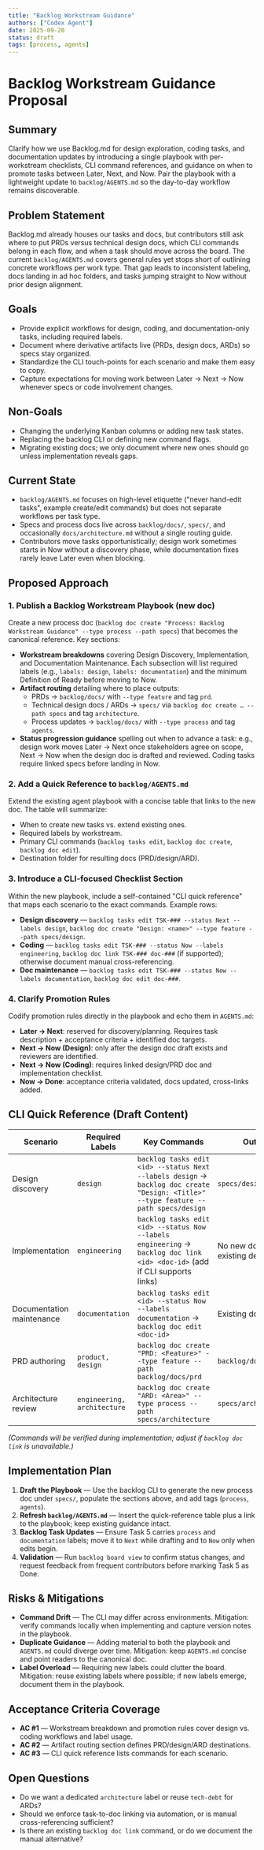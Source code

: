 ```yaml
---
title: "Backlog Workstream Guidance"
authors: ["Codex Agent"]
date: 2025-09-20
status: draft
tags: [process, agents]
---
```


# Backlog Workstream Guidance Proposal

## Summary

Clarify how we use Backlog.md for design exploration, coding tasks, and documentation updates by introducing a single playbook with per-workstream checklists, CLI command references, and guidance on when to promote tasks between Later, Next, and Now. Pair the playbook with a lightweight update to `backlog/AGENTS.md` so the day-to-day workflow remains discoverable.

## Problem Statement

Backlog.md already houses our tasks and docs, but contributors still ask where to put PRDs versus technical design docs, which CLI commands belong in each flow, and when a task should move across the board. The current `backlog/AGENTS.md` covers general rules yet stops short of outlining concrete workflows per work type. That gap leads to inconsistent labeling, docs landing in ad hoc folders, and tasks jumping straight to Now without prior design alignment.

## Goals

- Provide explicit workflows for design, coding, and documentation-only tasks, including required labels.
- Document where derivative artifacts live (PRDs, design docs, ARDs) so specs stay organized.
- Standardize the CLI touch-points for each scenario and make them easy to copy.
- Capture expectations for moving work between Later → Next → Now whenever specs or code involvement changes.

## Non-Goals

- Changing the underlying Kanban columns or adding new task states.
- Replacing the backlog CLI or defining new command flags.
- Migrating existing docs; we only document where new ones should go unless implementation reveals gaps.

## Current State

- `backlog/AGENTS.md` focuses on high-level etiquette ("never hand-edit tasks", example create/edit commands) but does not separate workflows per task type.
- Specs and process docs live across `backlog/docs/`, `specs/`, and occasionally `docs/architecture.md` without a single routing guide.
- Contributors move tasks opportunistically; design work sometimes starts in Now without a discovery phase, while documentation fixes rarely leave Later even when blocking.

## Proposed Approach

### 1. Publish a Backlog Workstream Playbook (new doc)

Create a new process doc (`backlog doc create "Process: Backlog Workstream Guidance" --type process --path specs`) that becomes the canonical reference. Key sections:
- **Workstream breakdowns** covering Design Discovery, Implementation, and Documentation Maintenance. Each subsection will list required labels (e.g., `labels: design`, `labels: documentation`) and the minimum Definition of Ready before moving to Now.
- **Artifact routing** detailing where to place outputs:
  - PRDs → `backlog/docs/` with `--type feature` and tag `prd`.
  - Technical design docs / ARDs → `specs/` via `backlog doc create … --path specs` and tag `architecture`.
  - Process updates → `backlog/docs/` with `--type process` and tag `agents`.
- **Status progression guidance** spelling out when to advance a task: e.g., design work moves Later → Next once stakeholders agree on scope, Next → Now when the design doc is drafted and reviewed. Coding tasks require linked specs before landing in Now.

### 2. Add a Quick Reference to `backlog/AGENTS.md`

Extend the existing agent playbook with a concise table that links to the new doc. The table will summarize:
- When to create new tasks vs. extend existing ones.
- Required labels by workstream.
- Primary CLI commands (`backlog tasks edit`, `backlog doc create`, `backlog doc edit`).
- Destination folder for resulting docs (PRD/design/ARD).

### 3. Introduce a CLI-focused Checklist Section

Within the new playbook, include a self-contained "CLI quick reference" that maps each scenario to the exact commands. Example rows:
- **Design discovery** — `backlog tasks edit TSK-### --status Next --labels design`, `backlog doc create "Design: <name>" --type feature --path specs/design`.
- **Coding** — `backlog tasks edit TSK-### --status Now --labels engineering`, `backlog doc link TSK-### doc-###` (if supported); otherwise document manual cross-referencing.
- **Doc maintenance** — `backlog tasks edit TSK-### --status Now --labels documentation`, `backlog doc edit doc-###`.

### 4. Clarify Promotion Rules

Codify promotion rules directly in the playbook and echo them in `AGENTS.md`:
- **Later → Next**: reserved for discovery/planning. Requires task description + acceptance criteria + identified doc targets.
- **Next → Now (Design)**: only after the design doc draft exists and reviewers are identified.
- **Next → Now (Coding)**: requires linked design/PRD doc and implementation checklist.
- **Now → Done**: acceptance criteria validated, docs updated, cross-links added.

## CLI Quick Reference (Draft Content)

| Scenario | Required Labels | Key Commands | Output Location |
| --- | --- | --- | --- |
| Design discovery | `design` | `backlog tasks edit <id> --status Next --labels design`  → `backlog doc create "Design: <Title>" --type feature --path specs/design` | `specs/design/<slug>.md`
| Implementation | `engineering` | `backlog tasks edit <id> --status Now --labels engineering` → `backlog doc link <id> <doc-id>` (add if CLI supports links) | No new doc; reference existing design/PRD |
| Documentation maintenance | `documentation` | `backlog tasks edit <id> --status Now --labels documentation` → `backlog doc edit <doc-id>` | Existing doc updated |
| PRD authoring | `product, design` | `backlog doc create "PRD: <Feature>" --type feature --path backlog/docs/prd` | `backlog/docs/prd/<slug>.md` |
| Architecture review | `engineering, architecture` | `backlog doc create "ARD: <Area>" --type process --path specs/architecture` | `specs/architecture/<slug>.md` |

*(Commands will be verified during implementation; adjust if `backlog doc link` is unavailable.)*

## Implementation Plan

1. **Draft the Playbook** — Use the backlog CLI to generate the new process doc under `specs/`, populate the sections above, and add tags (`process`, `agents`).
2. **Refresh `backlog/AGENTS.md`** — Insert the quick-reference table plus a link to the playbook; keep existing guidance intact.
3. **Backlog Task Updates** — Ensure Task 5 carries `process` and `documentation` labels; move it to `Next` while drafting and to `Now` only when edits begin.
4. **Validation** — Run `backlog board view` to confirm status changes, and request feedback from frequent contributors before marking Task 5 as Done.

## Risks & Mitigations

- **Command Drift** — The CLI may differ across environments. Mitigation: verify commands locally when implementing and capture version notes in the playbook.
- **Duplicate Guidance** — Adding material to both the playbook and `AGENTS.md` could diverge over time. Mitigation: keep `AGENTS.md` concise and point readers to the canonical doc.
- **Label Overload** — Requiring new labels could clutter the board. Mitigation: reuse existing labels where possible; if new labels emerge, document them in the playbook.

## Acceptance Criteria Coverage

- **AC #1** — Workstream breakdown and promotion rules cover design vs. coding workflows and label usage.
- **AC #2** — Artifact routing section defines PRD/design/ARD destinations.
- **AC #3** — CLI quick reference lists commands for each scenario.

## Open Questions

- Do we want a dedicated `architecture` label or reuse `tech-debt` for ARDs?
- Should we enforce task-to-doc linking via automation, or is manual cross-referencing sufficient?
- Is there an existing `backlog doc link` command, or do we document the manual alternative?

